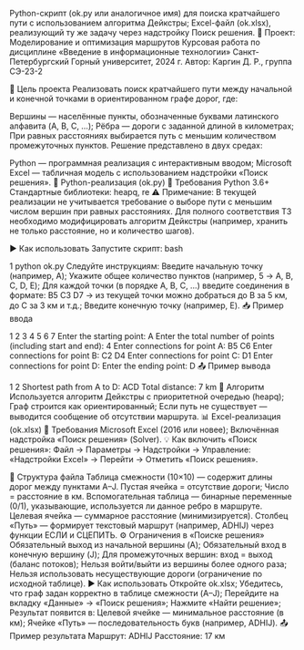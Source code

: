 Python-скрипт (ok.py или аналогичное имя) для поиска кратчайшего пути с использованием алгоритма Дейкстры;
Excel-файл (ok.xlsx), реализующий ту же задачу через надстройку Поиск решения.
📁 Проект: Моделирование и оптимизация маршрутов
Курсовая работа по дисциплине «Введение в информационные технологии»
Санкт-Петербургский Горный университет, 2024 г.
Автор: Каргин Д. Р., группа СЭ-23-2

🎯 Цель проекта
Реализовать поиск кратчайшего пути между начальной и конечной точками в ориентированном графе дорог, где:

Вершины — населённые пункты, обозначенные буквами латинского алфавита (A, B, C, …);
Рёбра — дороги с заданной длиной в километрах;
При равных расстояниях выбирается путь с меньшим количеством промежуточных пунктов.
Решение представлено в двух средах:

Python — программная реализация с интерактивным вводом;
Microsoft Excel — табличная модель с использованием надстройки «Поиск решения».
🐍 Python-реализация (ok.py)
🔧 Требования
Python 3.6+
Стандартные библиотеки: heapq, re
⚠️ Примечание: В текущей реализации не учитывается требование о выборе пути с меньшим числом вершин при равных расстояниях. Для полного соответствия ТЗ необходимо модифицировать алгоритм Дейкстры (например, хранить не только расстояние, но и количество шагов). 

▶️ Как использовать
Запустите скрипт:
bash


1
python ok.py
Следуйте инструкциям:
Введите начальную точку (например, A);
Укажите общее количество пунктов (например, 5 → A, B, C, D, E);
Для каждой точки (в порядке A, B, C, …) введите соединения в формате:
B5 C3 D7 → из текущей точки можно добраться до B за 5 км, до C за 3 км и т.д.;
Введите конечную точку (например, E).
📥 Пример ввода


1
2
3
4
5
6
7
Enter the starting point: A
Enter the total number of points (including start and end): 4
Enter connections for point A: B5 C6
Enter connections for point B: C2 D4
Enter connections for point C: D1
Enter connections for point D: 
Enter the ending point: D
📤 Пример вывода


1
2
Shortest path from A to D: ACD
Total distance: 7 km
🧠 Алгоритм
Используется алгоритм Дейкстры с приоритетной очередью (heapq);
Граф строится как ориентированный;
Если путь не существует — выводится сообщение об отсутствии маршрута.
📊 Excel-реализация (ok.xlsx)
🔧 Требования
Microsoft Excel (2016 или новее);
Включённая надстройка «Поиск решения» (Solver).
💡 Как включить «Поиск решения»:
Файл → Параметры → Надстройки → Управление: «Надстройки Excel» → Перейти → Отметить «Поиск решения». 

📂 Структура файла
Таблица смежности (10×10) — содержит длины дорог между пунктами A–J.
Пустая ячейка = отсутствие дороги;
Число = расстояние в км.
Вспомогательная таблица — бинарные переменные (0/1), указывающие, используется ли данное ребро в маршруте.
Целевая ячейка — суммарное расстояние (минимизируется).
Столбец «Путь» — формирует текстовый маршрут (например, ADHIJ) через функции ЕСЛИ и СЦЕПИТЬ.
⚙️ Ограничения в «Поиске решения»
Обязательный выход из начальной вершины (A);
Обязательный вход в конечную вершину (J);
Для промежуточных вершин: вход = выход (баланс потоков);
Нельзя войти/выйти из вершины более одного раза;
Нельзя использовать несуществующие дороги (ограничение по исходной таблице).
▶️ Как использовать
Откройте ok.xlsx;
Убедитесь, что граф задан корректно в таблице смежности (A–J);
Перейдите на вкладку «Данные» → «Поиск решения»;
Нажмите «Найти решение»;
Результат появится в:
Целевой ячейке — минимальное расстояние (в км);
Ячейке «Путь» — последовательность букв (например, ADHIJ).
📤 Пример результата
Маршрут: ADHIJ
Расстояние: 17 км
